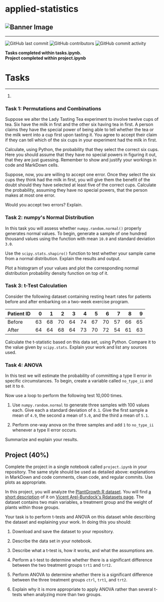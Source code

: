 # applied-statistics

![Banner Image](./img/FUNDAMENTALS_OF_DATA_ANALYSIS.png)
---
---
![GitHub last commit](https://img.shields.io/github/last-commit/damienfarrell/applied-statistics)
![GitHub contributors](https://img.shields.io/github/contributors/damienfarrell/applied-statistics)
![GitHub commit activity](https://img.shields.io/github/commit-activity/w/damienfarrell/applied-statistics)

**Tasks completed within tasks.ipynb.** <br>
**Project completed within project.ipynb**

# Tasks

---
1. 

### Task 1: Permutations and Combinations

Suppose we alter the Lady Tasting Tea experiment to involve twelve cups of tea.
Six have the milk in first and the other six having tea in first.
A person claims they have the special power of being able to tell whether the tea or the milk went into a cup first upon tasting it.
You agree to accept their claim if they can tell which of the six cups in your experiment had the milk in first.

Calculate, using Python, the probability that they select the correct six cups.
Here you should assume that they have no special powers in figuring it out, that they are just guessing.
Remember to show and justify your workings in code and MarkDown cells.

Suppose, now, you are willing to accept one error.
Once they select the six cups they think had the milk in first, you will give them the benefit of the doubt should they have selected at least five of the correct cups.
Calculate the probability, assuming they have no special powers, that the person makes at most one error.

Would you accept two errors? Explain.

### Task 2: numpy's Normal Distribution

In this task you will assess whether `numpy.random.normal()` properly generates normal values.
To begin, generate a sample of one hundred thousand values using the function with mean `10.0` and standard deviation `3.0`.

Use the `scipy.stats.shapiro()` function to test whether your sample came from a normal distribution.
Explain the results and output.

Plot a histogram of your values and plot the corresponding normal distribution probability density function on top of it.

### Task 3: t-Test Calculation

Consider the following dataset containing resting heart rates for patients before and after embarking on a two-week exercise program.

| Patient ID |  0 |  1 |  2 |  3 |  4 |  5 |  6 |  7 |  8 |  9 |
|:-----------|---:|---:|---:|---:|---:|---:|---:|---:|---:|---:|
| Before     | 63 | 68 | 70 | 64 | 74 | 67 | 70 | 57 | 66 | 65 |
| After      | 64 | 64 | 68 | 64 | 73 | 70 | 72 | 54 | 61 | 63 |

Calculate the t-statistic based on this data set, using Python.
Compare it to the value given by `scipy.stats`.
Explain your work and list any sources used.

### Task 4: ANOVA

In this test we will estimate the probability of committing a type II error in specific circumstances.
To begin, create a variable called `no_type_ii` and set it to `0`.

Now use a loop to perform the following test 10,000 times.

1. Use `numpy.random.normal` to generate three samples with 100 values each. Give each a standard deviation of `0.1`. Give the first sample a mean of `4.9`, the second a mean of `5.0`, and the third a mean of `5.1`. 

2. Perform one-way anova on the three samples and add `1` to `no_type_ii` whenever a type II error occurs.

Summarize and explain your results.


## Project (40%)

Complete the project in a single notebook called `project.ipynb` in your repository.
The same style should be used as detailed above: explanations in MarkDown and code comments, clean code, and regular commits.
Use plots as appropriate.

In this project, you will analyze the [PlantGrowth R dataset](https://vincentarelbundock.github.io/Rdatasets/csv/datasets/PlantGrowth.csv).
You will find [a short description](https://vincentarelbundock.github.io/Rdatasets/doc/datasets/PlantGrowth.html) of it on [Vicent Arel-Bundock's Rdatasets page](https://vincentarelbundock.github.io/Rdatasets/).
The dataset contains two main variables, a treatment group and the weight of plants within those groups.

Your task is to perform t-tests and ANOVA on this dataset while describing the dataset and explaining your work.
In doing this you should:

1. Download and save the dataset to your repository.

2. Describe the data set in your notebook.

3. Describe what a t-test is, how it works, and what the assumptions are.

3. Perform a t-test to determine whether there is a significant difference between the two treatment groups `trt1` and `trt2`.

4. Perform ANOVA to determine whether there is a significant difference between the three treatment groups `ctrl`, `trt1`, and `trt2`.

5. Explain why it is more appropriate to apply ANOVA rather than several t-tests when analyzing more than two groups.
